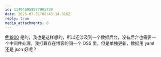 ```yaml
---
id: 114946958577905739
date: 2025-07-31T08:43:14.316Z
reply: true
media_attachments: 0
---
```


[@1900](https://social.1900.live/@1900) 是的，我也是这样想的，所以还涉及到一个数据后台，没有后台也需要一个中间件处理。我打算存在博客的同一个 OSS 里，但是单独更新，数据用 yaml 还是 json 好呢？

